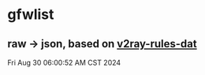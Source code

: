 # gfwlist
## raw -> json, based on [v2ray-rules-dat](https://github.com/Loyalsoldier/v2ray-rules-dat)
Fri Aug 30 06:00:52 AM CST 2024

